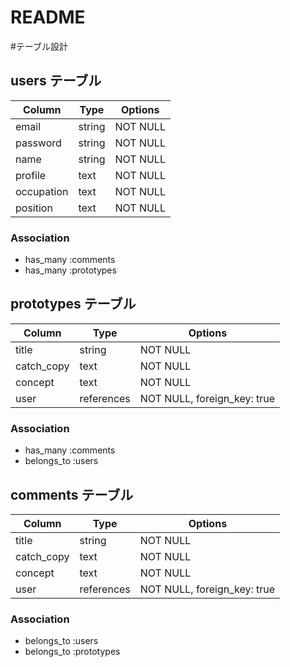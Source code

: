 # README

#テーブル設計

## users テーブル

| Column     | Type   | Options  |
| ---------- | ------ | ---------|
| email      | string | NOT NULL |
| password   | string | NOT NULL |
| name       | string | NOT NULL |
| profile    | text   | NOT NULL |
| occupation | text   | NOT NULL |
| position   | text   | NOT NULL |

### Association

- has_many :comments
- has_many :prototypes


## prototypes テーブル

| Column     | Type       | Options                     |
| ---------- | ---------- | --------------------------- |
| title      | string     | NOT NULL                    |
| catch_copy | text       | NOT NULL                    |
| concept    | text       | NOT NULL                    |
| user       | references | NOT NULL, foreign_key: true |

### Association
- has_many :comments
- belongs_to :users

## comments テーブル

| Column     | Type       | Options                     |
| ---------- | ---------- | --------------------------- |
| title      | string     | NOT NULL                    |
| catch_copy | text       | NOT NULL                    |
| concept    | text       | NOT NULL                    |
| user       | references | NOT NULL, foreign_key: true |

### Association
- belongs_to :users
- belongs_to :prototypes
